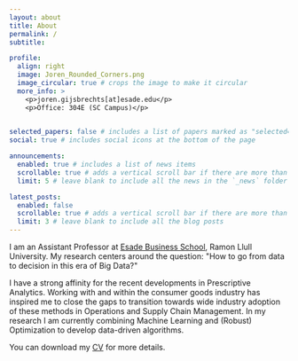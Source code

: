```yaml
---
layout: about
title: About
permalink: /
subtitle: 

profile:
  align: right
  image: Joren_Rounded_Corners.png
  image_circular: true # crops the image to make it circular
  more_info: >
    <p>joren.gijsbrechts[at]esade.edu</p>
    <p>Office: 304E (SC Campus)</p>
    

selected_papers: false # includes a list of papers marked as "selected={true}"
social: true # includes social icons at the bottom of the page

announcements:
  enabled: true # includes a list of news items
  scrollable: true # adds a vertical scroll bar if there are more than 3 news items
  limit: 5 # leave blank to include all the news in the `_news` folder

latest_posts:
  enabled: false
  scrollable: true # adds a vertical scroll bar if there are more than 3 new posts items
  limit: 3 # leave blank to include all the blog posts
---
```


I am an Assistant Professor at [Esade Business School](https://www.esade.edu/en), Ramon Llull University. My research centers around the question: "How to go from data to decision in this era of Big Data?"

I have a strong affinity for the recent developments in Prescriptive Analytics. Working with and within the consumer goods industry has inspired me to close the gaps to transition towards wide industry adoption of these methods in Operations and Supply Chain Management. In my research I am currently combining Machine Learning and (Robust) Optimization to develop data-driven algorithms.

You can download my [CV](assets/pdf/CV_Joren.pdf) for more details.

